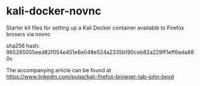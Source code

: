# kali-docker-novnc
Starter kit files for setting up a Kali Docker container available to Firefox brosers via novnc

sha256 hash: 965265055eed82f054e451e6e048e524a2335b190ceb82a229ff1eff6eda880c

The accompanying article can be found at https://www.linkedin.com/pulse/kali-firefox-browser-tab-john-boyd
